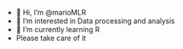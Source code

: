 - 👋 Hi, I’m @marioMLR
- 👀 I’m interested in Data processing and analysis
- 🌱 I’m currently learning R 
- Please take care of it

<!---
marioMLR/marioMLR is a ✨ special ✨ repository because its `README.md` (this file) appears on your GitHub profile.
You can click the Preview link to take a look at your changes.
--->
